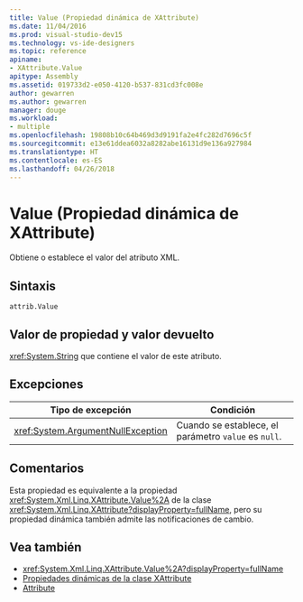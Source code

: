 ```yaml
---
title: Value (Propiedad dinámica de XAttribute)
ms.date: 11/04/2016
ms.prod: visual-studio-dev15
ms.technology: vs-ide-designers
ms.topic: reference
apiname:
- XAttribute.Value
apitype: Assembly
ms.assetid: 019733d2-e050-4120-b537-831cd3fc008e
author: gewarren
ms.author: gewarren
manager: douge
ms.workload:
- multiple
ms.openlocfilehash: 19808b10c64b469d3d9191fa2e4fc282d7696c5f
ms.sourcegitcommit: e13e61ddea6032a8282abe16131d9e136a927984
ms.translationtype: HT
ms.contentlocale: es-ES
ms.lasthandoff: 04/26/2018
---
```

# <a name="value-xattribute-dynamic-property"></a>Value (Propiedad dinámica de XAttribute)

Obtiene o establece el valor del atributo XML.

## <a name="syntax"></a>Sintaxis

```
attrib.Value
```

## <a name="property-valuereturn-value"></a>Valor de propiedad y valor devuelto

<xref:System.String> que contiene el valor de este atributo.

## <a name="exceptions"></a>Excepciones

|Tipo de excepción|Condición|
|--------------------|---------------|
|<xref:System.ArgumentNullException>|Cuando se establece, el parámetro `value` es `null`.|

## <a name="remarks"></a>Comentarios

Esta propiedad es equivalente a la propiedad <xref:System.Xml.Linq.XAttribute.Value%2A> de la clase <xref:System.Xml.Linq.XAttribute?displayProperty=fullName>, pero su propiedad dinámica también admite las notificaciones de cambio.

## <a name="see-also"></a>Vea también

- <xref:System.Xml.Linq.XAttribute.Value%2A?displayProperty=fullName>
- [Propiedades dinámicas de la clase XAttribute](../designers/xattribute-class-dynamic-properties.md)
- [Attribute](../designers/attribute-xelement-dynamic-property.md)
